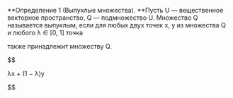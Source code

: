 **Определение 1 \(Выпуклые множества\). **Пусть U — вещественное векторное пространство, Q — подмножество U. Множество Q называется выпуклым, если для любых двух точек x, y из множества Q и любого λ ∈ \[0, 1\] точка

$$ $$также принадлежит множеству Q.

$$ 

λx + \(1 − λ\)y 

$$

